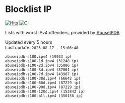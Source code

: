 # Blocklist IP

[![Hits](https://hits.seeyoufarm.com/api/count/incr/badge.svg?url=https%3A%2F%2Fgithub.com%2Fborestad%2Fblocklist-ip%2F&count_bg=%2379C83D&title_bg=%23555555&icon=&icon_color=%23E7E7E7&title=hits&edge_flat=false)](https://hits.seeyoufarm.com)  ![CI](https://img.shields.io/github/workflow/status/borestad/blocklist-ip/CI?style=flat-square)

Lists with worst IPv4 offenders, provided by [AbuseIPDB](https://www.abuseipdb.com/)

<!-- FOOTER-PLACEHOLDER -->
Updated every 5 hours<br>
Last update: `2023-08-17 - 15:06:48`
```
abuseipdb-s100.ipv4 (19033 ip)
abuseipdb-s100-1d.ipv4 (31248 ip)
abuseipdb-s100-2d.ipv4 (35086 ip)
abuseipdb-s100-3d.ipv4 (37861 ip)
abuseipdb-s100-7d.ipv4 (43987 ip)
abuseipdb-s100-30d.ipv4 (66642 ip)
abuseipdb-s100-60d.ipv4 (87229 ip)
abuseipdb-s100-90d.ipv4 (87229 ip)
abuseipdb-s100-120d.ipv4 (153842 ip)
abuseipdb-s100-all.ipv4 (350156 ip)
```
